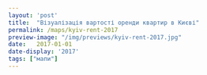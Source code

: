 ```yaml
---
layout: 'post'
title:  "Візуалізація вартості оренди квартир в Києві"
permalink: /maps/kyiv-rent-2017
preview-image: "/img/previews/kyiv-rent-2017.jpg"
date:   2017-01-01
date-display: '2017'
tags: ["мапи"] 
---
```


<img src="https://i.imgur.com/WvlTA6u.png" alt="">